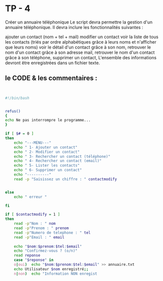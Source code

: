 # TP - 4

Créer un annuaire téléphonique
Le script devra permettre la gestion d'un annuaire téléphonique. Il devra inclure les fonctionnalités suivantes :

ajouter un contact (nom + tel + mail) modifier un contact voir la liste de tous les contacts (triés par ordre alphabétiques grâce à leurs noms et n'afficher que leurs noms) voir le détail d'un contact grâce à son nom, retrouver le nom d'un contact grâce à son adresse mail, retrouver le nom d'un contact grâce à son téléphone, supprimer un contact, L'ensemble des informations devront être enregistrées dans un fichier texte.

## le CODE & les commentaires :
```bash


#!/bin/bash


refus()
{
echo Ne pas interrompre le programme...
}

if [ $# = 0 ]
then
	echo "---MENU---"
	echo " 1- Ajouter un contact" 
	echo " 2- Modifier un contact" 
	echo " 3- Rechercher un contact (téléphone)"
	echo " 4- Rechercher un contact (email)"
	echo " 5- Lister les contacts"
	echo " 6- Supprimer un contact"
	echo "----------"
	read -p "Saisissez un chiffre : " contactmodify


else
	echo " erreur "

fi

if [ $contactmodify = 1 ]
then
	read -p"Nom : " nom
	read -p"Prenom : " prenom
	read -p"Numero de telephone : " tel
	read -p"Email : " email
	
	echo "$nom:$prenom:$tel:$email"
	echo "Confirmez-vous ? (o/n)"
	read reponse
	case "$reponse" in
	o|oui)	echo "$nom:$prenom:$tel:$email" >> annuaire.txt
	echo Utilisateur $nom enregistré;;
	n|non)	echo "Information NON enregist
```
